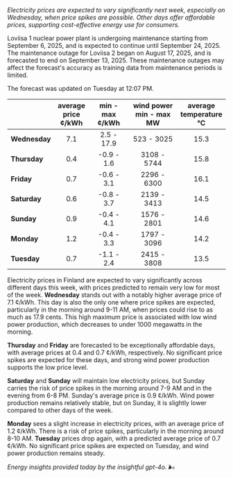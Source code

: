 *Electricity prices are expected to vary significantly next week, especially on Wednesday, when price spikes are possible. Other days offer affordable prices, supporting cost-effective energy use for consumers.*

Loviisa 1 nuclear power plant is undergoing maintenance starting from September 6, 2025, and is expected to continue until September 24, 2025. The maintenance outage for Loviisa 2 began on August 17, 2025, and is forecasted to end on September 13, 2025. These maintenance outages may affect the forecast's accuracy as training data from maintenance periods is limited.

The forecast was updated on Tuesday at 12:07 PM.

|             | average<br>price<br>¢/kWh | min - max<br>¢/kWh | wind power<br>min - max<br>MW | average<br>temperature<br>°C |
|:-------------|:----------------:|:----------------:|:-------------:|:-------------:|
| **Wednesday** | 7.1 | 2.5 - 17.9 | 523 - 3025 | 15.3 |
| **Thursday** | 0.4 | -0.9 - 1.6 | 3108 - 5744 | 15.8 |
| **Friday** | 0.7 | -0.6 - 3.1 | 2296 - 6300 | 16.1 |
| **Saturday** | 0.6 | -0.8 - 3.7 | 2139 - 3413 | 14.5 |
| **Sunday** | 0.9 | -0.4 - 4.1 | 1576 - 2801 | 14.6 |
| **Monday** | 1.2 | -0.4 - 3.3 | 1797 - 3096 | 14.2 |
| **Tuesday** | 0.7 | -1.1 - 2.4 | 2415 - 3808 | 13.5 |

Electricity prices in Finland are expected to vary significantly across different days this week, with prices predicted to remain very low for most of the week. **Wednesday** stands out with a notably higher average price of 7.1 ¢/kWh. This day is also the only one where price spikes are expected, particularly in the morning around 9-11 AM, when prices could rise to as much as 17.9 cents. This high maximum price is associated with low wind power production, which decreases to under 1000 megawatts in the morning.

**Thursday** and **Friday** are forecasted to be exceptionally affordable days, with average prices at 0.4 and 0.7 ¢/kWh, respectively. No significant price spikes are expected for these days, and strong wind power production supports the low price level.

**Saturday** and **Sunday** will maintain low electricity prices, but Sunday carries the risk of price spikes in the morning around 7-9 AM and in the evening from 6-8 PM. Sunday's average price is 0.9 ¢/kWh. Wind power production remains relatively stable, but on Sunday, it is slightly lower compared to other days of the week.

**Monday** sees a slight increase in electricity prices, with an average price of 1.2 ¢/kWh. There is a risk of price spikes, particularly in the morning around 8-10 AM. **Tuesday** prices drop again, with a predicted average price of 0.7 ¢/kWh. No significant price spikes are expected on Tuesday, and wind power production remains steady.

*Energy insights provided today by the insightful gpt-4o.* 🌬️
